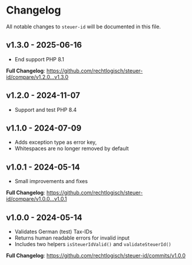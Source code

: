 # Changelog

All notable changes to `steuer-id` will be documented in this file.

## v1.3.0 - 2025-06-16

- End support PHP 8.1

**Full Changelog**: https://github.com/rechtlogisch/steuer-id/compare/v1.2.0...v1.3.0

## v1.2.0 - 2024-11-07

- Support and test PHP 8.4

## v1.1.0 - 2024-07-09

- Adds exception type as error key,
- Whitespaces are no longer removed by default

## v1.0.1 - 2024-05-14

- Small improvements and fixes

**Full Changelog**: https://github.com/rechtlogisch/steuer-id/compare/v1.0.0...v1.0.1

## v1.0.0 - 2024-05-14

- Validates German (test) Tax-IDs
- Returns human readable errors for invalid input
- Includes two helpers `isSteuerIdValid()` and `validateSteuerId()`

**Full Changelog**: https://github.com/rechtlogisch/steuer-id/commits/v1.0.0
